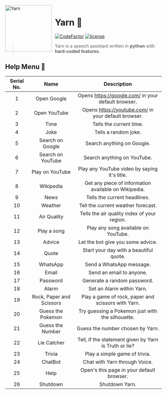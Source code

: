 <img width="150" height="150" align="left" style="float: left; margin: 0 10px 0 0;" alt="Yarn" src="https://www.emojiall.com/images/240/microsoft/1f9f6.png">

# Yarn 🧶

[![CodeFactor](https://www.codefactor.io/repository/github/sujalgoel/hackathon/badge)](https://www.codefactor.io/repository/github/sujalgoel/hackathon)
[![license](https://nuggies.js.org/assets/img/license.ade17f5e.svg)](https://github.com/sujalgoel/yarn/blob/master/LICENSE)


> Yarn is a speech assistant written in **python** with **hard-coded features.**


## Help Menu 📙

| Serial No. |           Name           |                      Description                      |
|:----------:|:------------------------:|:-----------------------------------------------------:|
|      1     |        Open Google       |   Opens https://google.com/ in your default browser.  |
|      2     |       Open YouTube       |  Opens https://youtube.com/ in your default browser.  |
|      3     |           Time           |                Tells the current time.                |
|      4     |           Joke           |                  Tells a random joke.                 |
|      5     |     Search on Google     |               Search anything on Google.              |
|      6     |     Search on YouTube    |              Search anything on YouTube.              |
|      7     |      Play on YouTube     |      Play any YouTube video by saying it's title.     |
|      8     |         Wikipedia        |  Get any piece of information available on Wikipedia. |
|      9     |           News           |              Tells the current headlines.             |
|     10     |          Weather         |           Tell the current weather forecast.          |
|     11     |        Air Quality       |      Tells the air quality index of your region.      |
|     12     |        Play a song       |          Play any song available on YouTube.          |
|     13     |          Advice          |           Let the bot give you some advice.           |
|     14     |           Quote          |         Start your day with a beautiful quote.        |
|     15     |         WhatsApp         |                Send a WhatsApp message.               |
|     16     |           Email          |                Send an email to anyone.               |
|     17     |         Password         |              Generate a random password.              |
|     18     |           Alarm          |               Set an Alarm within Yarn.               |
|     19     | Rock, Paper and Scissors |   Play a game of rock, paper and scissors with Yarn.  |
|     20     |     Guess the Pokemon    |    Try guessing a Pokemon just with the silhouette.   |
|     21     |     Guess the Number     |            Guess the number chosen by Yarn.           |
|     22     |        Lie Catcher       | Tell, if the statement given by Yarn is Truth or lie? |
|     23     |          Trivia          |             Play a simple game of trivia.             |
|     24     |          ChatBot         |             Chat with Yarn through Voice.             |
|     25     |           Help           |       Open's this page in your default browser.       |
|     26     |         Shutdown         |                     Shutdown Yarn.                    |
